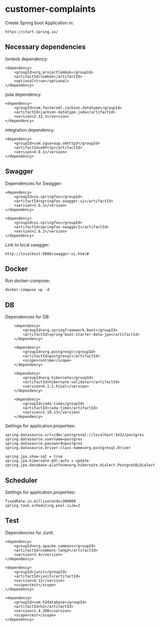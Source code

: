 # customer-complaints

Create Spring boot Application in:

    https://start.spring.io/

## Necessary dependencies
lombok dependency:

    <dependency>
        <groupId>org.projectlombok</groupId>
        <artifactId>lombok</artifactId>
        <optional>true</optional>
    </dependency>

joda dependency:

    <dependency>
        <groupId>com.fasterxml.jackson.datatype</groupId>
        <artifactId>jackson-datatype-joda</artifactId>
        <version>2.12.3</version>
    </dependency>

integration dependency:

    <dependency>
        <groupId>com.squareup.okhttp3</groupId>
        <artifactId>okhttp</artifactId>
        <version>4.8.1</version>
    </dependency>

## Swagger
Dependencies for Swagger:

    <dependency>
        <groupId>io.springfox</groupId>
        <artifactId>springfox-swagger-ui</artifactId>
        <version>2.6.1</version>
    </dependency>

    <dependency>
        <groupId>io.springfox</groupId>
        <artifactId>springfox-swagger2</artifactId>
        <version>2.6.1</version>
    </dependency>

Link to local swagger:

    http://localhost:8080/swagger-ui.html#

## Docker
Run docker-compose:

    docker-compose up -d

## DB
Dependencies for DB:

		<dependency>
			<groupId>org.springframework.boot</groupId>
			<artifactId>spring-boot-starter-data-jpa</artifactId>
		</dependency>

		<dependency>
			<groupId>org.postgresql</groupId>
			<artifactId>postgresql</artifactId>
			<scope>runtime</scope>
		</dependency>

		<dependency>
			<groupId>org.hibernate</groupId>
			<artifactId>hibernate-validator</artifactId>
			<version>6.1.5.Final</version>
		</dependency>

		<dependency>
			<groupId>joda-time</groupId>
			<artifactId>joda-time</artifactId>
			<version>2.10.13</version>
		</dependency>

Settings for application.properties:

    spring.datasource.url=jdbc:postgresql://localhost:5432/postgres
    spring.datasource.username=postgres
    spring.datasource.password=postgres
    spring.datasource.driver-class-name=org.postgresql.Driver
    
    spring.jpa.show-sql = true
    spring.jpa.hibernate.ddl-auto = update
    spring.jpa.database-platform=org.hibernate.dialect.PostgreSQLDialect

## Scheduler
Settings for application.properties:

    fixedRate.in.milliseconds=300000
    spring.task.scheduling.pool.size=2

## Test
Dependencies for Junit:

    <dependency>
        <groupId>org.apache.commons</groupId>
        <artifactId>commons-lang3</artifactId>
        <version>3.4</version>
    </dependency>

    <dependency>
        <groupId>junit</groupId>
        <artifactId>junit</artifactId>
        <version>4.12</version>
        <scope>test</scope>
    </dependency>

    <dependency>
        <groupId>com.h2database</groupId>
        <artifactId>h2</artifactId>
        <version>1.4.200</version>
        <scope>test</scope>
    </dependency>
